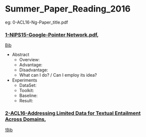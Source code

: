 # Summer_Paper_Reading_2016
eg: 0-ACL16-Ng-Paper_title.pdf


### [1-NIPS15-Google-Pointer Network.pdf](http://papers.nips.cc/paper/5866-pointer-networks.pdf),
[Bib](https://papers.nips.cc/paper/5866-pointer-networks/bibtex)

- Abstract
  - Overview:
  - Advantage:
  - Disadvantage:
  - What can I do? / Can I employ its idea?
- Experiments
  - DataSet:
  - Toolkit:
  - Baseline:
  - Result:

### [2-ACL16-Addressing Limited Data for Textual Entailment Across Domains](https://arxiv.org/pdf/1606.02638v1.pdf), 
[!Bib](~)



